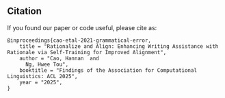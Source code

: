 ## Citation

If you found our paper or code useful, please cite as:

```
@inproceedings{cao-etal-2021-grammatical-error,
    title = "Rationalize and Align: Enhancing Writing Assistance with Rationale via Self-Training for Improved Alignment",
    author = "Cao, Hannan  and
      Ng, Hwee Tou",
    booktitle = "Findings of the Association for Computational Linguistics: ACL 2025",
    year = "2025",
}
```
